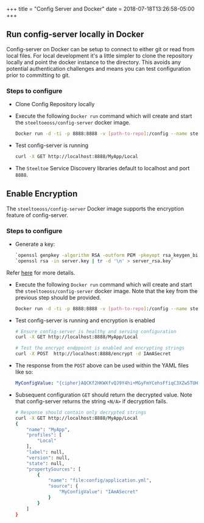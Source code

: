 +++
title = "Config Server and Docker"
date = 2018-07-18T13:26:58-05:00
+++

## Run config-server locally in Docker

Config-server on Docker can be setup to connect to either git or read from local files. For local development it's a little simpler to clone the repository locally and point the docker instance to the directory. This avoids any potential authentication challenges and means you can test configuration prior to committing to git.

### Steps to configure

- Clone Config Repository locally

- Execute the following `Docker run` command which will create and start the `steeltoeoss/config-server` docker image.

    ```sh
    Docker run -d -ti -p 8888:8888 -v [path-to-repo]:/config --name steeltoe-config steeltoeoss/config-server --spring.profiles.active=native
    ```

- Test config-server is running

    ```sh
    curl -X GET http://localhost:8888/MyApp/Local
    ```

- The `Steeltoe` Service Discovery libraries default to localhost and port `8888`.

## Enable Encryption

The `steeltoeoss/config-server` Docker image supports the encryption feature of config-server.

### Steps to configure

- Generate a key:

    ```sh
    `openssl genpkey -algorithm RSA -outform PEM -pkeyopt rsa_keygen_bits:2048 > server.key`
    `openssl rsa -in server.key | tr -d '\n' > server_rsa.key`
    ```

Refer [here](https://docs.pivotal.io/spring-cloud-services/1-3/common/config-server/configuring-with-git.html#encryption-and-encrypted-values) for more details.

- Execute the following `Docker run` command which will create and start the `steeltoeoss/config-server` docker image. Note that the key from the previous step should be provided.

    ```sh
    Docker run -d -ti -p 8888:8888 -v [path-to-repo]:/config --name steeltoe-config steeltoeoss/config-server --spring.profiles.active=native --spring.cloud.config.server.encrypt.enabled=true --spring.cloud.config.server.encrypt.key=[generatedkey]
    ```

- Test config-server is running and encryption is enabled

    ```sh
    # Ensure config-server is healthy and serving configuration
    curl -X GET http://localhost:8888/MyApp/Local

    # Test the encrypt endppoint is enabled and encrypting strings
    curl -X POST  http://localhost:8888/encrypt -d IAmASecret
    ```

- The response from the `POST` above can be used within the YAML files like so:

    ```yaml
    MyConfigValue: "{cipher}AQCKf2HKWXfvQJ9Y4hi+MGyFmYCehsFfiqC3XZw5TUH1ygmDmKeFuc4Ww1DH7NzHsWKdBKFUMyE+IUL4tHwzHf8ilXNX61RalQBC9kphm0maC9YbaYRVDpTP5CkCeEQEhgq5aXIk7fWzpXLwGc9Wr5yWzF9rbTTf/3EJngq+cByjH96Ur4Zo0bmjWEutER6QP/Czm1B0S55FVqeXQ0RsHRYAA6EI8/ReRp3jlmBv6JGnpNBPbuJKmejTHtAWkOEG/1TUuaYfpp1C8+S3XI6ASB7L17CBDWA/hYMOvH/Fj6q4qbSpr9+RaLV0jwErQzFcNu/tqBNgd+6c4XsU48kGZSU7IYC2G4d8ti7691XqbFHodJuFqNxucF3L9LwpAlCGtlg="
    ```

- Subsequent configuration `GET` should return the decrypted value. Note that config-server returns the string `<N/A>` if decryption fails.

    ```sh
    # Response should contain only decrypted strings
    curl -X GET http://localhost:8888/MyApp/Local
    {
        "name": "MyApp",
        "profiles": [
            "Local"
        ],
        "label": null,
        "version": null,
        "state": null,
        "propertySources": [
            {
                "name": "file:config/application.yml",
                "source": {
                    "MyConfigValue": "IAmASecret"
                }
            }
        ]
    }
```
